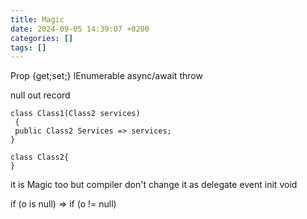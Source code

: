 ```yaml
---
title: Magic
date: 2024-09-05 14:39:07 +0200
categories: []
tags: []
---
```



Prop {get;set;}
IEnumerable
async/await
throw

null
out
record
```
class Class1(Class2 services)
 {
 public Class2 Services => services;
}

class Class2{
}
```

it is Magic too but compiler don't change it
as
delegate
event
init
void


if (o is null)  =>     if (o != null)
